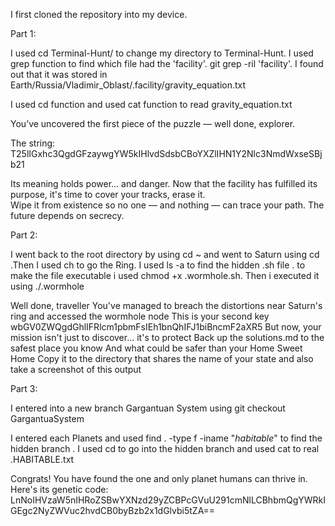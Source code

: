 I first cloned the repository into my device.

Part 1:

I used cd Terminal-Hunt/ to change my directory to Terminal-Hunt. 
I used grep function to find which file had the 'facility'. git grep -ril 'facility'. I found out that it was stored in Earth/Russia/Vladimir_Oblast/.facility/gravity_equation.txt

I used cd function and used cat function to read gravity_equation.txt

You’ve uncovered the first piece of the puzzle — well done, explorer.

The string: T25lIGxhc3QgdGFzaywgYW5kIHlvdSdsbCBoYXZlIHN1Y2Nlc3NmdWxseSBjb21

Its meaning holds power... and danger.
Now that the facility has fulfilled its purpose, it's time to cover your tracks, erase it.  
Wipe it from existence so no one — and nothing — can trace your path.
The future depends on secrecy.

Part 2:

I went back to the root directory by using cd ~ and went to Saturn using cd .Then I used ch to go the Ring. I used ls -a to find the hidden .sh file .
to make the file executable i used chmod +x .wormhole.sh. Then i executed it using ./.wormhole

Well done, traveller
You've managed to breach the distortions near Saturn's ring and accessed the wormhole node
This is your second key wbGV0ZWQgdGhlIFRlcm1pbmFsIEh1bnQhIFJ1biBncmF2aXR5
But now, your mission isn't just to discover... it's to protect
Back up the solutions.md to the safest place you know
And what could be safer than your Home Sweet Home
Copy it to the directory that shares the name of your state and also take a screenshot of this output


Part 3:

I entered into a new branch Gargantuan System using git checkout  GargantuaSystem

I entered each Planets and used find . -type f -iname "*habitable*" to find the hidden branch . I used cd to go into the hidden branch and used cat to real .HABITABLE.txt

Congrats! You have found the one and only planet humans can thrive in. Here's its genetic code:
LnNoIHVzaW5nIHRoZSBwYXNzd29yZCBPcGVuU291cmNlLCBhbmQgYWRkIGEgc2NyZWVuc2hvdCB0byBzb2x1dGlvbi5tZA==
